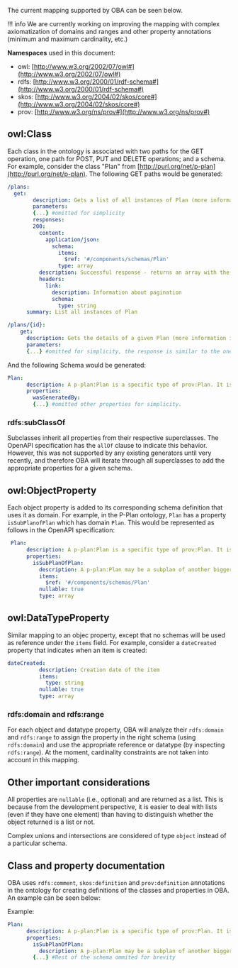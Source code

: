 The current mapping supported by OBA can be seen below.

!!! info
  We are currently working on improving the mapping with complex axiomatization of domains and ranges and other property annotations (minimum and maximum cardinality, etc.)

**Namespaces** used in this document:

  - owl: [http://www.w3.org/2002/07/owl#](http://www.w3.org/2002/07/owl#)
  - rdfs: [http://www.w3.org/2000/01/rdf-schema#](http://www.w3.org/2000/01/rdf-schema#)
  - skos: [http://www.w3.org/2004/02/skos/core#](http://www.w3.org/2004/02/skos/core#)
  - prov: [http://www.w3.org/ns/prov#](http://www.w3.org/ns/prov#)

## owl:Class

Each class in the ontology is associated with two paths for the GET operation, one path for POST, PUT and DELETE operations; and a schema. For example, consider the class "Plan" from [http://purl.org/net/p-plan](http://purl.org/net/p-plan). The following GET paths would be generated: 

```yaml
/plans:
  get:
        description: Gets a list of all instances of Plan (more information in http://purl.org/net/p-plan#Plan)
        parameters:
        {...} #omitted for simplicity
        responses:
        200:
          content:
            application/json:
              schema:
                items:
                  $ref: '#/components/schemas/Plan'
                type: array
          description: Successful response - returns an array with the instances of Plan.
          headers:
            link:
              description: Information about pagination
              schema:
                type: string
      summary: List all instances of Plan
```

```yaml
/plans/{id}:
    get:
      description: Gets the details of a given Plan (more information in http://purl.org/net/p-plan#Plan)
      parameters:
      {...} #omitted for simplicity, the response is similar to the one above
```
And the following Schema would be generated:

```yaml
Plan:
      description: A p-plan:Plan is a specific type of prov:Plan. It is composed of smaller steps that use and produce Variables.
      properties:
        wasGeneratedBy:
        {...} #omitted other properties for simplicity.
```

### rdfs:subClassOf

Subclasses inherit all properties from their respective superclasses. The OpenAPI specification has the `allOf` clause to indicate this behavior. However, this was not supported by any existing generators until very recently, and therefore OBA will iterate through all superclasses to add the appropriate properties for a given schema.

## owl:ObjectProperty

Each object property is added to its corresponding schema definition that uses it as domain. For example, in the P-Plan ontology, `Plan` has a property `isSubPlanofPlan` which has domain `Plan`. This would be represented as follows in the OpenAPI specification:

```yaml
 Plan:
      description: A p-plan:Plan is a specific type of prov:Plan. It is composed of smaller steps that use and produce Variables.
      properties:
        isSubPlanOfPlan:
          description: A p-plan:Plan may be a subplan of another bigger p-plan:Plan. p-plan:isSubPlanOfPlan is used to state the link among the two different plans. 
          items:
            $ref: '#/components/schemas/Plan'
          nullable: true
          type: array
```

## owl:DataTypeProperty

Similar mapping to an objec property, except that no schemas will be used as reference under the `items` field. For example, consider a `dateCreated` property that indicates when an item is created:

```yaml
dateCreated:
          description: Creation date of the item
          items:
            type: string
          nullable: true
          type: array
```

### rdfs:domain and rdfs:range

For each object and datatype property, OBA will analyze their `rdfs:domain` and `rdfs:range` to assign the property in the right schema (using `rdfs:domain`) and use the appropriate reference or datatype (by inspecting `rdfs:range`). At the moment, cardinality constraints are not taken into account in this mapping.


## Other important considerations

All properties are `nullable` (i.e., optional) and are returned as a list. This is because from the development perspective, it is easier to deal with lists (even if they have one element) than having to distinguish whether the object returned is a list or not.

Complex unions and intersections are considered of type `object` instead of a particular schema.

## Class and property documentation
OBA uses `rdfs:comment`, `skos:definition` and `prov:definition` annotations in the ontology for creating definitions of the classes and properties in OBA. An example can be seen below: 

Example:
```yaml
Plan:
      description: A p-plan:Plan is a specific type of prov:Plan. It is composed of smaller steps that use and produce Variables.
      properties:
        isSubPlanOfPlan:
          description: A p-plan:Plan may be a subplan of another bigger p-plan:Plan. p-plan:isSubPlanOfPlan is used to state the link among the two different plans. Note that if p1 is a p-plan:subPlan of p2, p1will not necessarily be a step of p2. A multistep will represent p1 in p2, and link to p1 with the p-plan.hasStepDecomposition relationship.
        {...} #Rest of the schema ommited for brevity
```


